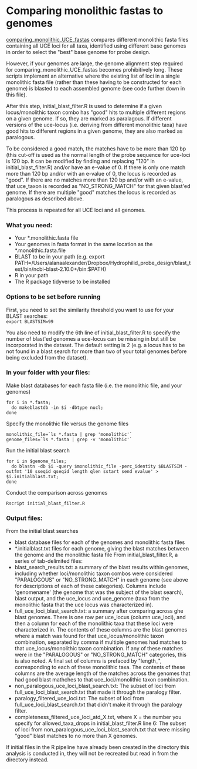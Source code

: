 # Comparing monolithic fastas to genomes
[comparing_monolithic_UCE_fastas](https://github.com/laninsky/comparing_monolithic_UCE_fastas) compares different monolithic fasta files containing all UCE loci for all taxa, identified using different base genomes in order to select the "best" base genome for probe design.  

However, if your genomes are large, the genome alignment step required for comparing_monolithic_UCE_fastas becomes prohibitively long. These scripts implement an alternative where the existing list of loci in a single monolithic fasta file (rather than these having to be constructed for each genome) is blasted to each assembled genome (see code further down in this file).

After this step, initial_blast_filter.R is used to determine if a given locus/monolithic taxon combo has "good" hits to multiple different regions on a given genome. If so, they are marked as paralagous. If different versions of the uce-locus (i.e. deriving from different monolithic taxa) have good hits to different regions in a given genome, they are also marked as paralogous.

To be considered a good match, the matches have to be more than 120 bp (this cut-off is used as the normal length of the probe sequence for uce-loci is 120 bp. It can be modified by finding and replacing "120" in initial_blast_filter.R) and/or have an e-value of 0. If there is only one match more than 120 bp and/or with an e-value of 0, the locus is recorded as "good". If there are no matches more than 120 bp and/or with an e-value, that uce_taxon is recorded as "NO_STRONG_MATCH" for that given blast'ed genome.  If there are multiple "good" matches the locus is recorded as paralogous as described above.

This process is repeated for all UCE loci and all genomes.  

### What you need:
* Your \*.monolithic.fasta file  
* Your genomes in fasta format in the same location as the \*.monolithic.fasta.file  
* BLAST to be in your path (e.g. export PATH=/Users/alanaalexander/Dropbox/Hydrophilid_probe_design/blast_test/bin/ncbi-blast-2.10.0+/bin:$PATH)
* R in your path
* The R package tidyverse to be installed

### Options to be set before running
First, you need to set the similarity threshold you want to use for your BLAST searches:  
`export BLASTSIM=99`

You also need to modify the 6th line of initial_blast_filter.R to specify the number of blast'ed
genomes a uce-locus can be missing in but still be incorporated in the dataset. The default setting is 2 (e.g. a locus has to be not found in a blast search for more than two of your total genomes before being excluded from the dataset).

### In your folder with your files:
Make blast databases for each fasta file (i.e. the monolithic file, and your genomes)
```
for i in *.fasta;
  do makeblastdb -in $i -dbtype nucl;
done
```
Specify the monolithic file versus the genome files
```
monolithic_file=`ls *.fasta | grep 'monolithic'`
genome_files=`ls *.fasta | grep -v 'monolithic'`
```
Run the initial blast search
```
for i in $genome_files;
  do blastn -db $i -query $monolithic_file -perc_identity $BLASTSIM -outfmt '10 sseqid qseqid length qlen sstart send evalue' > $i.initialblast.txt;
done
```
Conduct the comparison across genomes
```
Rscript initial_blast_filter.R
```

### Output files:
From the initial blast searches  
* blast database files for each of the genomes and monolithic fasta files
* \*.initialblast.txt files for each genome, giving the blast matches between the genome and the monolithic fasta file
From initial_blast_filter.R, a series of tab-delimited files:
* blast_search_results.txt: a summary of the blast results within genomes, including whether loci/monolithic taxon combos were considered "PARALOGOUS" or "NO_STRONG_MATCH" in each genome (see above for descriptions of each of these categories). Columns include 'genomename' (the genome that was the subject of the blast search), blast output, and the uce_locus and uce_genome (taxa from the monolithic fasta that the uce locus was characterized in).
* full_uce_loci_blast_search.txt: a summary after comparing across ghe blast genomes. There is one row per uce_locus (column uce_loci), and then a column for each of the monolithic taxa that these loci were characterized in. The contents of these columns are the blast genomes where a match was found for that uce_locus/monolithic taxon combination, separated by comma if multiple genomes had matches to that uce_locus/monolithic taxon combination. If any of these matches were in the "PARALOGOUS" or "NO_STRONG_MATCH" categories, this is also noted. A final set of columns is prefaced by "length_", corresponding to each of these monolithic taxa. The contents of these columns are the average length of the matches across the genomes that had good blast mathches to that uce_loci/monolithic taxon combination.
* non_paralogous_uce_loci_blast_search.txt: The subset of loci from full_uce_loci_blast_search.txt that made it through the paralogy filter.
* paralogy_filtered_uce_loci.txt: The subset of loci from full_uce_loci_blast_search.txt that didn't make it through the paralogy filter.
* completeness_filtered_uce_loci_atd_X.txt, where X = the number you specify for allowed_taxa_drops in initial_blast_filter.R line 6: The subset of loci from non_paralogous_uce_loci_blast_search.txt that were missing "good" blast matches to no more than X genomes.

If initial files in the R pipeline have already been created in the directory this analysis is conducted in, they will not be recreated but read in from the directory instead.